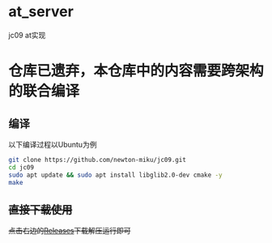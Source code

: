 # at_server

jc09 at实现
# 仓库已遗弃，本仓库中的内容需要跨架构的联合编译

## 编译

以下编译过程以Ubuntu为例

```bash
git clone https://github.com/newton-miku/jc09.git
cd jc09
sudo apt update && sudo apt install libglib2.0-dev cmake -y
make
```

## ~~直接下载使用~~

~~点击右边的[Releases](https://github.com/newton-miku/jc09/releases/latest)下载解压运行即可~~
